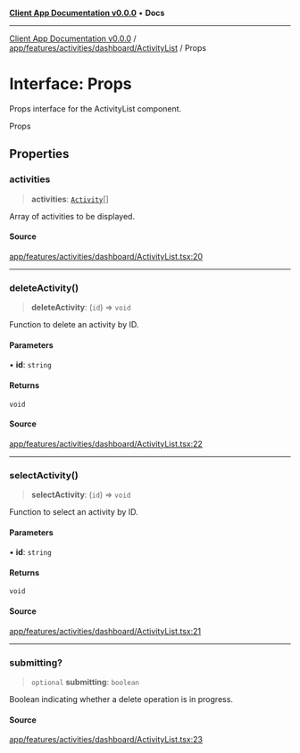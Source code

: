 [**Client App Documentation v0.0.0**](../../../../../../README.md) • **Docs**

***

[Client App Documentation v0.0.0](../../../../../../README.md) / [app/features/activities/dashboard/ActivityList](../README.md) / Props

# Interface: Props

Props interface for the ActivityList component.

 Props

## Properties

### activities

> **activities**: [`Activity`](../../../../../models/activity/interfaces/Activity.md)[]

Array of activities to be displayed.

#### Source

[app/features/activities/dashboard/ActivityList.tsx:20](https://github.com/jimmykurian/Reactivities/blob/5b5ed521e5b39ce1e9f25269c451ae4d7d2b1c5a/client-app/src/app/features/activities/dashboard/ActivityList.tsx#L20)

***

### deleteActivity()

> **deleteActivity**: (`id`) => `void`

Function to delete an activity by ID.

#### Parameters

• **id**: `string`

#### Returns

`void`

#### Source

[app/features/activities/dashboard/ActivityList.tsx:22](https://github.com/jimmykurian/Reactivities/blob/5b5ed521e5b39ce1e9f25269c451ae4d7d2b1c5a/client-app/src/app/features/activities/dashboard/ActivityList.tsx#L22)

***

### selectActivity()

> **selectActivity**: (`id`) => `void`

Function to select an activity by ID.

#### Parameters

• **id**: `string`

#### Returns

`void`

#### Source

[app/features/activities/dashboard/ActivityList.tsx:21](https://github.com/jimmykurian/Reactivities/blob/5b5ed521e5b39ce1e9f25269c451ae4d7d2b1c5a/client-app/src/app/features/activities/dashboard/ActivityList.tsx#L21)

***

### submitting?

> `optional` **submitting**: `boolean`

Boolean indicating whether a delete operation is in progress.

#### Source

[app/features/activities/dashboard/ActivityList.tsx:23](https://github.com/jimmykurian/Reactivities/blob/5b5ed521e5b39ce1e9f25269c451ae4d7d2b1c5a/client-app/src/app/features/activities/dashboard/ActivityList.tsx#L23)

